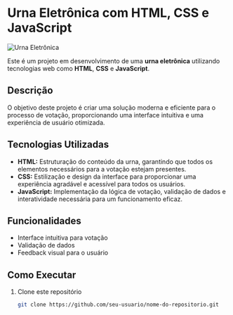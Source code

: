 # Urna Eletrônica com HTML, CSS e JavaScript

![Urna Eletrônica](https://github.com/jesseprogran/urna-eletronica/assets/113396724/c8368bd2-8167-43b0-a1f0-a45c13229a60)

Este é um projeto em desenvolvimento de uma **urna eletrônica** utilizando tecnologias web como **HTML**, **CSS** e **JavaScript**.

## Descrição

O objetivo deste projeto é criar uma solução moderna e eficiente para o processo de votação, proporcionando uma interface intuitiva e uma experiência de usuário otimizada. 

## Tecnologias Utilizadas

- **HTML:** Estruturação do conteúdo da urna, garantindo que todos os elementos necessários para a votação estejam presentes.
- **CSS:** Estilização e design da interface para proporcionar uma experiência agradável e acessível para todos os usuários.
- **JavaScript:** Implementação da lógica de votação, validação de dados e interatividade necessária para um funcionamento eficaz.

## Funcionalidades

- Interface intuitiva para votação
- Validação de dados
- Feedback visual para o usuário

## Como Executar

1. Clone este repositório
   ```bash
   git clone https://github.com/seu-usuario/nome-do-repositorio.git
